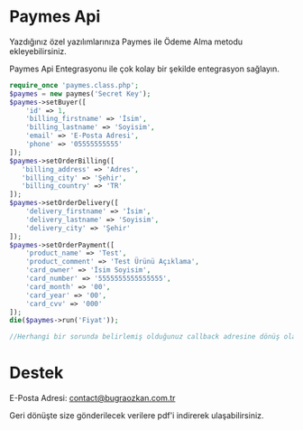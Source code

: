 # Paymes Api
Yazdığınız özel yazılımlarınıza Paymes ile Ödeme Alma metodu ekleyebilirsiniz.

Paymes Api Entegrasyonu ile çok kolay bir şekilde entegrasyon sağlayın.

```php
require_once 'paymes.class.php';
$paymes = new paymes('Secret Key');
$paymes->setBuyer([
    'id' => 1,
    'billing_firstname' => 'İsim',
    'billing_lastname' => 'Soyisim',
    'email' => 'E-Posta Adresi',
    'phone' => '05555555555'
]);
$paymes->setOrderBilling([
   'billing_address' => 'Adres',
   'billing_city' => 'Şehir',
   'billing_country' => 'TR'
]);
$paymes->setOrderDelivery([
    'delivery_firstname' => 'İsim',
    'delivery_lastname' => 'Soyisim',
    'delivery_city' => 'Şehir'
]);
$paymes->setOrderPayment([
    'product_name' => 'Test',
    'product_comment' => 'Test Ürünü Açıklama',
    'card_owner' => 'İsim Soyisim',
    'card_number' => '5555555555555555',
    'card_month' => '00',
    'card_year' => '00',
    'card_cvv' => '000'
]);
die($paymes->run('Fiyat'));

//Herhangi bir sorunda belirlemiş olduğunuz callback adresine dönüş olacak. Bu sepebten dolayı işlem yaptırmak için $_POST['message']'den dönen veri "AUTHORIZED"e eşit mi diye kontrol ettirin.
```
# Destek
E-Posta Adresi: [contact@bugraozkan.com.tr](http://contact@bugraozkan.com.tr "contact@bugraozkan.com.tr")

Geri dönüşte size gönderilecek verilere pdf'i indirerek ulaşabilirsiniz.
